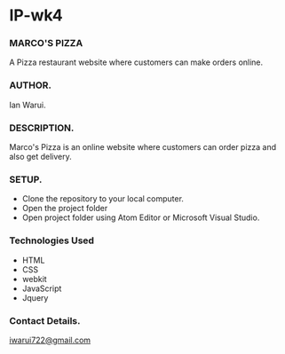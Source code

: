 # IP-wk4

### MARCO'S PIZZA
A Pizza restaurant website where customers can make orders online.

### AUTHOR.
Ian Warui.

### DESCRIPTION.
Marco's Pizza is an online website where customers can order pizza and also get delivery.

### SETUP.
- Clone the repository to your local computer.
- Open the project folder
- Open project folder using Atom Editor or Microsoft Visual Studio.

### Technologies Used
- HTML
- CSS
- webkit
- JavaScript
- Jquery

### Contact Details.
iwarui722@gmail.com
